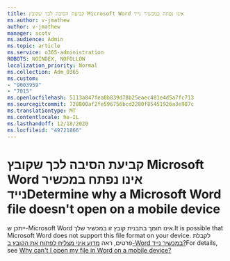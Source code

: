 ```yaml
---
title: קביעת הסיבה לכך שקובץ Microsoft Word אינו נפתח במכשיר נייד
ms.author: v-jmathew
author: v-jmathew
manager: scotv
ms.audience: Admin
ms.topic: article
ms.service: o365-administration
ROBOTS: NOINDEX, NOFOLLOW
localization_priority: Normal
ms.collection: Adm_O365
ms.custom:
- "9003959"
- "7015"
ms.openlocfilehash: 5113a847fea0b839d78b25eaec481e4d5a7fc713
ms.sourcegitcommit: 728800af2fe596756bcd2280f85451926a3e987c
ms.translationtype: MT
ms.contentlocale: he-IL
ms.lasthandoff: 12/18/2020
ms.locfileid: "49721866"
---
```

# <a name="determine-why-a-microsoft-word-file-doesnt-open-on-a-mobile-device"></a><span data-ttu-id="d53e7-102">קביעת הסיבה לכך שקובץ Microsoft Word אינו נפתח במכשיר נייד</span><span class="sxs-lookup"><span data-stu-id="d53e7-102">Determine why a Microsoft Word file doesn't open on a mobile device</span></span>

<span data-ttu-id="d53e7-103">ייתכן ש-Microsoft Word אינו תומך בתבנית קובץ זו במכשיר שלך.</span><span class="sxs-lookup"><span data-stu-id="d53e7-103">It is possible that Microsoft Word does not support this file format on your device.</span></span> <span data-ttu-id="d53e7-104">לקבלת פרטים, ראה [מדוע איני מצליח לפתוח את הקובץ ב-Word במכשיר נייד?](https://go.microsoft.com/fwlink/?linkid=2135663)</span><span class="sxs-lookup"><span data-stu-id="d53e7-104">For details, see [Why can't I open my file in Word on a mobile device?](https://go.microsoft.com/fwlink/?linkid=2135663)</span></span>

